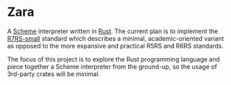 # Zara

A [Scheme](https://www.scheme.org) interpreter written in [Rust](https://www.rust-lang.org). The current plan is to implement the [R7RS-small](https://small.r7rs.org) standard which describes a minimal, academic-oriented variant as opposed to the more expansive and practical R5RS and R6RS standards.

The focus of this project is to explore the Rust programming language and piece together a Scheme interpreter from the ground-up, so the usage of 3rd-party crates will be minimal.
